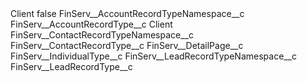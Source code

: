 <?xml version="1.0" encoding="UTF-8"?>
<CustomMetadata xmlns="http://soap.sforce.com/2006/04/metadata" xmlns:xsi="http://www.w3.org/2001/XMLSchema-instance" xmlns:xsd="http://www.w3.org/2001/XMLSchema">
    <label>Client</label>
    <protected>false</protected>
    <values>
        <field>FinServ__AccountRecordTypeNamespace__c</field>
        <value xsi:nil="true"/>
    </values>
    <values>
        <field>FinServ__AccountRecordType__c</field>
        <value xsi:type="xsd:string">Client</value>
    </values>
    <values>
        <field>FinServ__ContactRecordTypeNamespace__c</field>
        <value xsi:nil="true"/>
    </values>
    <values>
        <field>FinServ__ContactRecordType__c</field>
        <value xsi:nil="true"/>
    </values>
    <values>
        <field>FinServ__DetailPage__c</field>
        <value xsi:nil="true"/>
    </values>
    <values>
        <field>FinServ__IndividualType__c</field>
        <value xsi:nil="true"/>
    </values>
    <values>
        <field>FinServ__LeadRecordTypeNamespace__c</field>
        <value xsi:nil="true"/>
    </values>
    <values>
        <field>FinServ__LeadRecordType__c</field>
        <value xsi:nil="true"/>
    </values>
</CustomMetadata>
